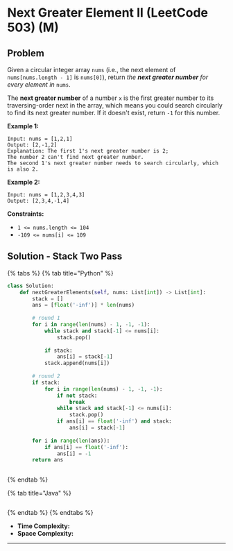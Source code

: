 # Next Greater Element II (LeetCode 503) (M)

## Problem



Given a circular integer array `nums` (i.e., the next element of `nums[nums.length - 1]` is `nums[0]`), return _the **next greater number** for every element in_ `nums`.

The **next greater number** of a number `x` is the first greater number to its traversing-order next in the array, which means you could search circularly to find its next greater number. If it doesn't exist, return `-1` for this number.

&#x20;

**Example 1:**

```
Input: nums = [1,2,1]
Output: [2,-1,2]
Explanation: The first 1's next greater number is 2; 
The number 2 can't find next greater number. 
The second 1's next greater number needs to search circularly, which is also 2.
```

**Example 2:**

```
Input: nums = [1,2,3,4,3]
Output: [2,3,4,-1,4]
```

&#x20;

**Constraints:**

* `1 <= nums.length <= 104`
* `-109 <= nums[i] <= 109`



## Solution - Stack Two Pass

{% tabs %}
{% tab title="Python" %}
```python
class Solution:
    def nextGreaterElements(self, nums: List[int]) -> List[int]:
        stack = []
        ans = [float('-inf')] * len(nums)
        
        # round 1
        for i in range(len(nums) - 1, -1, -1):
            while stack and stack[-1] <= nums[i]:
                stack.pop()
            
            if stack:
                ans[i] = stack[-1]
            stack.append(nums[i])
        
        # round 2
        if stack:
            for i in range(len(nums) - 1, -1, -1):
                if not stack:
                    break
                while stack and stack[-1] <= nums[i]:
                    stack.pop()
                if ans[i] == float('-inf') and stack:
                    ans[i] = stack[-1]
        
        for i in range(len(ans)):
            if ans[i] == float('-inf'):
                ans[i] = -1
        return ans
        
```
{% endtab %}

{% tab title="Java" %}
```java
```
{% endtab %}
{% endtabs %}

* **Time Complexity:**
* **Space Complexity:**

****
